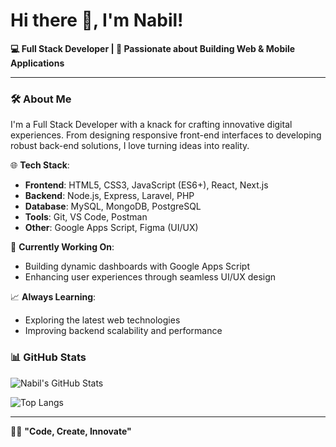 # Hi there 👋, I'm Nabil!  
**💻 Full Stack Developer | 🚀 Passionate about Building Web & Mobile Applications**  

---

### 🛠️ About Me  
I'm a Full Stack Developer with a knack for crafting innovative digital experiences. From designing responsive front-end interfaces to developing robust back-end solutions, I love turning ideas into reality.  

🌐 **Tech Stack**:  
- **Frontend**: HTML5, CSS3, JavaScript (ES6+), React, Next.js  
- **Backend**: Node.js, Express, Laravel, PHP  
- **Database**: MySQL, MongoDB, PostgreSQL  
- **Tools**:  Git, VS Code, Postman  
- **Other**: Google Apps Script, Figma (UI/UX)  

🔧 **Currently Working On**:  
- Building dynamic dashboards with Google Apps Script  
- Enhancing user experiences through seamless UI/UX design  

📈 **Always Learning**:  
- Exploring the latest web technologies  
- Improving backend scalability and performance  



### 📊 GitHub Stats  
![Nabil's GitHub Stats](https://github-readme-stats.vercel.app/api?username=nabil&show_icons=true&theme=radical)  

<!-- Optional if you want to showcase top languages -->
![Top Langs](https://github-readme-stats.vercel.app/api/top-langs/?username=nabil&layout=compact&theme=radical)  

---

🧑‍💻 **"Code, Create, Innovate"**  
